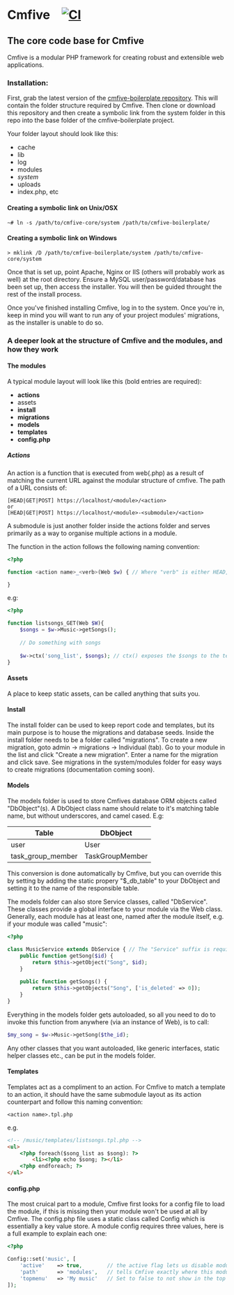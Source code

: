 # Cmfive &nbsp;&nbsp;&nbsp;[![CI](https://github.com/2pisoftware/cmfive-core/actions/workflows/ci.yml/badge.svg?branch=master)](https://github.com/2pisoftware/cmfive-core/actions/workflows/ci.yml)

## The core code base for Cmfive

Cmfive is a modular PHP framework for creating robust and extensible web applications.

### Installation:

First, grab the latest version of the [cmfive-boilerplate repository](https://github.com/2pisoftware/cmfive-boilerplate/archive/master.zip). This will contain the folder structure required by Cmfive. Then clone or download this repository and then create a symbolic link from the system folder in this repo into the base folder of the cmfive-boilerplate project.

Your folder layout should look like this:
 * cache
 * lib
 * log
 * modules
 * _system_
 * uploads
 * index.php, etc
 
#### Creating a symbolic link on Unix/OSX
```
~# ln -s /path/to/cmfive-core/system /path/to/cmfive-boilerplate/
```
#### Creating a symbolic link on Windows
```
> mklink /D /path/to/cmfive-boilerplate/system /path/to/cmfive-core/system
```

Once that is set up, point Apache, Nginx or IIS (others will probably work as well) at the root directory. Ensure a MySQL user/password/database has been set up, then access the installer. You will then be guided throught the rest of the install process.

Once you've finished installing Cmfive, log in to the system. Once you're in, keep in mind you will want to run any of your project modules' migrations, as the installer is unable to do so.

### A deeper look at the structure of Cmfive and the modules, and how they work

#### The modules
A typical module layout will look like this (bold entries are required):
* **actions**
* assets
* **install**
 * **migrations**
* **models**
* **templates**
* **config.php**

##### Actions
An action is a function that is executed from web(.php) as a result of matching the current URL against the modular structure of cmfive. The path of a URL consists of:
```
[HEAD|GET|POST] https://localhost/<module>/<action>
or
[HEAD|GET|POST] https://localhost/<module>-<submodule>/<action>
```

A submodule is just another folder inside the actions folder and serves primarily as a way to organise multiple actions in a module.

The function in the action follows the following naming convention:
```php
<?php

function <action name>_<verb>(Web $w) { // Where "verb" is either HEAD, GET or POST

}
```
e.g:
```php
<?php

function listsongs_GET(Web $W){
	$songs = $w->Music->getSongs();
	
	// Do something with songs
	
	$w->ctx('song_list', $songs); // ctx() exposes the $songs to the template now as the variable "$song_list"
}
```

#### Assets

A place to keep static assets, can be called anything that suits you.

#### Install

The install folder can be used to keep report code and templates, but its main purpose is to house the migrations and database seeds. Inside the install folder needs to be a folder called "migrations". To create a new migration, goto admin -> migrations -> Individual (tab). Go to your module in the list and click "Create a new migration". Enter a name for the migration and click save. See migrations in the system/modules folder for easy ways to create migrations (documentation coming soon).

#### Models

The models folder is used to store Cmfives database ORM objects called "DbObject"(s). A DbObject class name should relate to it's matching table name, but without underscores, and camel cased. E.g:

| Table | DbObject |
|-------|----------|
|user   | User     |
|task_group_member|TaskGroupMember|

This conversion is done automatically by Cmfive, but you can override this by setting by adding the static propery "$\_db_table" to your DbObject and setting it to the name of the responsible table.

The models folder can also store Service classes, called "DbService". These classes provide a global interface to your module via the Web class. Generally, each module has at least one, named after the module itself, e.g. if your module was called "music":
```php
<?php

class MusicService extends DbService { // The "Service" suffix is required
	public function getSong($id) {
		return $this->getObject("Song", $id);
	}
	
	public function getSongs() {
		return $this->getObjects("Song", ['is_deleted' => 0]);
	}
}
```

Everything in the models folder gets autoloaded, so all you need to do to invoke this function from anywhere (via an instance of Web), is to call:
```php
$my_song = $w->Music->getSong($the_id);
```

Any other classes that you want autoloaded, like generic interfaces, static helper classes etc., can be put in the models folder.

#### Templates

Templates act as a compliment to an action. For Cmfive to match a template to an action, it should have the same submodule layout as its action counterpart and follow this naming convention:
```
<action name>.tpl.php
```
e.g.
```html
<!-- /music/templates/listsongs.tpl.php -->
<ul>
	<?php foreach($song_list as $song): ?>
		<li><?php echo $song; ?></li>
	<?php endforeach; ?>
</ul>
```

#### config.php

The most cruical part to a module, Cmfive first looks for a config file to load the module, if this is missing then your module won't be used at all by Cmfive. The config.php file uses a static class called Config which is essentially a key value store. A module config requires three values, here is a full example to explain each one:
```php
<?php

Config::set('music', [
	'active' 	=> true,		// the active flag lets us disable modules that we don't want to use
	'path'		=> 'modules',	// tells Cmfive exactly where this module can be found (Config values are cached)
	'topmenu'	=> 'My music'	// Set to false to not show in the top menu, or set to true to infer the menu name from the name of the module (in this case "Music")
]);

```
